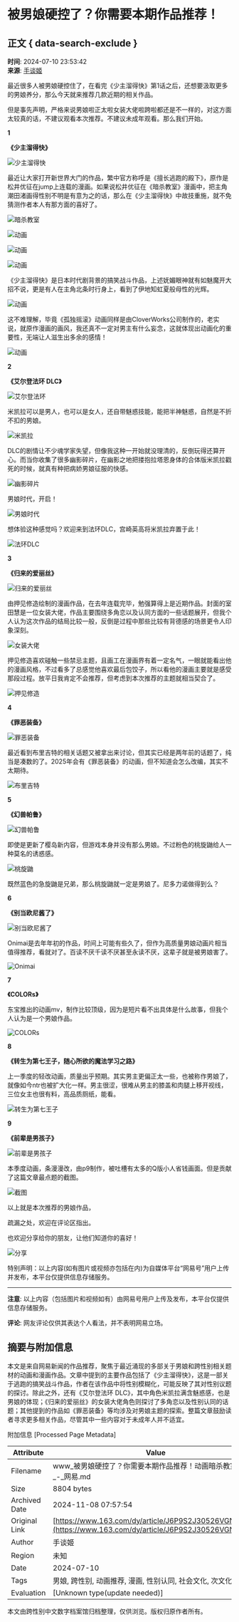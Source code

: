 # 被男娘硬控了？你需要本期作品推荐！

## 正文 { data-search-exclude }


**时间**: 2024-07-10 23:53:42  
**来源**: [手谈姬](https://www.163.com/dy/media/T1523513068479.html)

最近很多人被男娘硬控住了，在看完《少主溜得快》第1话之后，还想要汲取更多的男娘养分，那么今天就来推荐几款近期的相关作品。

但是事先声明，严格来说男娘啦正太啦女装大佬啦跨啦都还是不一样的，对这方面太较真的话，不建议观看本次推荐。不建议未成年观看。那么我们开始。

**1**

**《少主溜得快》**

![少主溜得快](https://nimg.ws.126.net/?url=http%3A%2F%2Fdingyue.ws.126.net%2F2024%2F0710%2F54a6bf0aj00sgf04c0026d000qc00exm.jpg&thumbnail=660x2147483647&quality=80&type=jpg)

最近让大家打开新世界大门的作品，繁中官方称呼是《擅长逃跑的殿下》，原作是松井优征在jump上连载的漫画。如果说松井优征在《暗杀教室》漫画中，把主角潮田渚画得性别不明是有意为之的话，那么在《少主溜得快》中故技重施，就不免猜测作者本人有那方面的喜好了。

![暗杀教室](https://nimg.ws.126.net/?url=http%3A%2F%2Fdingyue.ws.126.net%2F2024%2F0710%2F1499a56aj00sgf04c000od000j800cam.jpg&thumbnail=660x2147483647&quality=80&type=jpg)

![动画](http://dingyue.ws.126.net/2024/0710/e036cf5ag00sgf04d05ged000hg009qm.gif)

![动画](https://nimg.ws.126.net/?url=http%3A%2F%2Fdingyue.ws.126.net%2F2024%2F0710%2Fbf9cd92cj00sgf04c001nd000u000gwm.jpg&thumbnail=660x2147483647&quality=80&type=jpg)

![动画](http://dingyue.ws.126.net/2024/0710/ba6f43d7g00sgf04c0178d000hs009xm.gif)

《少主溜得快》是日本时代剧背景的搞笑战斗作品，上述妩媚眼神就有如魅魔开大招不说，更是有人在主角北条时行身上，看到了伊地知虹夏般母性的光辉。

![动画](http://dingyue.ws.126.net/2024/0710/c10c05c8g00sgf04c00l5d000fg007um.gif)

这不难理解，毕竟《孤独摇滚》动画同样是由CloverWorks公司制作的，老实说，就原作漫画的画风，我还真不一定对男主有什么妄念，这就体现出动画化的重要性，无端让人滋生出多余的感情！

![动画](https://nimg.ws.126.net/?url=http%3A%2F%2Fdingyue.ws.126.net%2F2024%2F0710%2F36a5e9e4j00sgf04c001kd000gi00eym.jpg&thumbnail=660x2147483647&quality=80&type=jpg)

**2**

**《艾尔登法环 DLC》**

![艾尔登法环](https://nimg.ws.126.net/?url=http%3A%2F%2Fdingyue.ws.126.net%2F2024%2F0710%2F18b16106j00sgf04c0029d000u000h1m.jpg&thumbnail=660x2147483647&quality=80&type=jpg)

米凯拉可以是男人，也可以是女人，还自带魅惑技能，能把半神魅惑，自然是不折不扣的男娘。

![米凯拉](https://nimg.ws.126.net/?url=http%3A%2F%2Fdingyue.ws.126.net%2F2024%2F0710%2F7b322885j00sgf04c002yd000lg00sgm.jpg&thumbnail=660x2147483647&quality=80&type=jpg)

DLC的剧情让不少魂学家失望，但像我这种一开始就没理清的，反倒玩得还算开心。而当你收集了很多幽影碎片，在幽影之地把搂抱拉塔恩身体的合体版米凯拉戳死的时候，就真有种把病娇男娘征服的快感。

![幽影碎片](https://nimg.ws.126.net/?url=http%3A%2F%2Fdingyue.ws.126.net%2F2024%2F0710%2Fe0cce314j00sgf04c001kd000u000gwm.jpg&thumbnail=660x2147483647&quality=80&type=jpg)

男娘时代，开启！

![男娘时代](https://nimg.ws.126.net/?url=http%3A%2F%2Fdingyue.ws.126.net%2F2024%2F0710%2Fab03df03j00sgf04c006sd000k0012rm.jpg&thumbnail=660x2147483647&quality=80&type=jpg)

想体验这种感觉吗？欢迎来到法环DLC，宫崎英高将米凯拉弃置于此！

![法环DLC](https://nimg.ws.126.net/?url=http%3A%2F%2Fdingyue.ws.126.net%2F2024%2F0710%2Fc1562294j00sgf04c000gd000dy00c7m.jpg&thumbnail=660x2147483647&quality=80&type=jpg)

**3**

**《归来的爱丽丝》**

![归来的爱丽丝](https://nimg.ws.126.net/?url=http%3A%2F%2Fdingyue.ws.126.net%2F2024%2F0710%2F1fe9e572j00sgf04c004fd000u0018vm.jpg&thumbnail=660x2147483647&quality=80&type=jpg)

由押见修造绘制的漫画作品，在去年连载完毕，勉强算得上是近期作品。封面的室田慧是一位女装大佬，作品主要围绕多角恋以及认同方面的一些话题展开，但我个人认为这次作品的结局比较一般，反倒是过程中那些比较有背德感的场景更令人印象深刻。

![女装大佬](https://nimg.ws.126.net/?url=http%3A%2F%2Fdingyue.ws.126.net%2F2024%2F0710%2Fdff27d44j00sgf04c002hd000o200l3m.jpg&thumbnail=660x2147483647&quality=80&type=jpg)

押见修造喜欢碰触一些禁忌主题，且画工在漫画界有着一定名气，一眼就能看出他的漫画风格，不过看多了总感觉他喜欢最后包饺子，所以看他的漫画主要就是感受那段过程。放平日我肯定不会推荐，但考虑到本次推荐的主题就相当契合了。

![押见修造](https://nimg.ws.126.net/?url=http%3A%2F%2Fdingyue.ws.126.net%2F2024%2F0710%2F94907f4ej00sgf04c000ad0008b006om.jpg&thumbnail=660x2147483647&quality=80&type=jpg)

**4**

**《罪恶装备》**

![罪恶装备](https://nimg.ws.126.net/?url=http%3A%2F%2Fdingyue.ws.126.net%2F2024%2F0710%2Ffd680351j00sgf04c001jd000r400fmm.jpg&thumbnail=660x2147483647&quality=80&type=jpg)

最近看到布里吉特的相关话题又被拿出来讨论，但其实已经是两年前的话题了，纯当是凑数的了。2025年会有《罪恶装备》的动画，但不知道会怎么改编，其实不太期待。

![布里吉特](https://nimg.ws.126.net/?url=http%3A%2F%2Fdingyue.ws.126.net%2F2024%2F0710%2F6540dc2ej00sgf04c002qd000nm00osm.jpg&thumbnail=660x2147483647&quality=80&type=jpg)

**5**

**《幻兽帕鲁》**

![幻兽帕鲁](https://nimg.ws.126.net/?url=http%3A%2F%2Fdingyue.ws.126.net%2F2024%2F0710%2F56664bf6j00sgf04c000pd000go00gam.jpg&thumbnail=660x2147483647&quality=80&type=jpg)

即使是更新了樱岛新内容，但游戏本身并没有那么男娘。不过粉色的桃旋鼬给人一种莫名的诱惑感。

![桃旋鼬](https://nimg.ws.126.net/?url=http%3A%2F%2Fdingyue.ws.126.net%2F2024%2F0710%2F1e0200b6j00sgf04c0012d000m800m8m.jpg&thumbnail=660x2147483647&quality=80&type=jpg)

既然蓝色的急旋鼬是兄弟，那么桃旋鼬就一定是男娘了。尼多力诺做得到么？

**6**

**《别当欧尼酱了》**

![别当欧尼酱了](http://dingyue.ws.126.net/2024/0710/275e88a6g00sgf04c00a4d000du007sm.gif)

Onimai是去年年初的作品，时间上可能有些久了，但作为高质量男娘动画片相当值得推荐，看就对了。百读不厌千读不厌甚至永读不厌，这辈子就是被男娘害了。

![Onimai](https://nimg.ws.126.net/?url=http%3A%2F%2Fdingyue.ws.126.net%2F2024%2F0710%2F3853fc18j00sgf04c000wd000u000gwm.jpg&thumbnail=660x2147483647&quality=80&type=jpg)

**7**

**《COLORs》**

东宝推出的动画mv，制作比较顶级，因为是短片看不出具体是什么故事，但我个人认为是一个男娘作品。

![COLORs](http://dingyue.ws.126.net/2024/0710/7d8e41e1g00sgf04c037ld000hs009xm.gif)

**8**

**《转生为第七王子，随心所欲的魔法学习之路》**

上一季度的轻改动画，质量出乎预期。其实男主更偏正太一些，也被称作男娘了，就像如今ntr也被扩大化一样。男主很涩，很难从男主的膝盖和肉腿上移开视线，三位女主也很有料，高品质厕纸，能看。

![转生为第七王子](https://nimg.ws.126.net/?url=http%3A%2F%2Fdingyue.ws.126.net%2F2024%2F0710%2F2ae3d74fj00sgf04c001jd000u000gwm.jpg&thumbnail=660x2147483647&quality=80&type=jpg)

**9**

**《前辈是男孩子》**

![前辈是男孩子](https://nimg.ws.126.net/?url=http%3A%2F%2Fdingyue.ws.126.net%2F2024%2F0710%2Ff6b1b730j00sgf04c001qd000g4010am.jpg&thumbnail=660x2147483647&quality=80&type=jpg)

本季度动画，条漫漫改，由p9制作，被吐槽有太多的Q版小人省钱画面。但是贡献了这篇文章最点题的截图。

![截图](https://nimg.ws.126.net/?url=http%3A%2F%2Fdingyue.ws.126.net%2F2024%2F0710%2Fbccb71f2j00sgf04c002ld000g4019bm.jpg&thumbnail=660x2147483647&quality=80&type=jpg)

以上就是本次推荐的男娘作品，

疏漏之处，欢迎在评论区指出。

也欢迎分享给你的朋友，让他们知道你的喜好！

![分享](https://nimg.ws.126.net/?url=http%3A%2F%2Fdingyue.ws.126.net%2F2024%2F0710%2Ffc574d01j00sgf04c0013d000j600asm.jpg&thumbnail=660x2147483647&quality=80&type=jpg)

特别声明：以上内容(如有图片或视频亦包括在内)为自媒体平台“网易号”用户上传并发布，本平台仅提供信息存储服务。

---

**注意**: 以上内容（包括图片和视频如有）由网易号用户上传及发布，本平台仅提供信息存储服务。

**评论**: 网友评论仅供其表达个人看法，并不表明网易立场。

## 摘要与附加信息

<!-- tcd_abstract -->
本文是来自网易新闻的作品推荐，聚焦于最近涌现的多部关于男娘和跨性别相关题材的动画和漫画作品。文章中提到的主要作品包括了《少主溜得快》，这是一部关于逃跑的搞笑战斗作品，作者在该作品中将性别模糊化，可能反映了其对性别议题的探讨。除此之外，还有《艾尔登法环 DLC》，其中角色米凯拉满含魅惑感，也是男娘的体现；《归来的爱丽丝》的女装大佬角色则探讨了多角恋以及性别认同的话题；其他提到的作品如《罪恶装备》等均涉及对男娘主题的探索。整篇文章鼓励读者寻求更多相关作品，尽管其中一些内容对于未成年人并不适宜。
<!-- tcd_abstract_end -->

附加信息 [Processed Page Metadata]

| Attribute       | Value                                  |
|-----------------|----------------------------------------|
| Filename        | www_被男娘硬控了？你需要本期作品推荐！动画暗杀教室漫画_-_网易.md                             |
| Size            | 8804 bytes                           |
| Archived Date   | 2024-11-08 07:57:54                             |
| Original Link   | [https://www.163.com/dy/article/J6P9S2J30526VGN7.html](https://www.163.com/dy/article/J6P9S2J30526VGN7.html)                       |
| Author          | 手谈姬                               |
| Region          | 未知                               |
| Date            | 2024-07-10                                 |
| Tags            | 男娘, 跨性别, 动画推荐, 漫画, 性别认同, 社会文化, 次文化                                 |
| Evaluation            | [Unknown type(update needed)]                                 |
<!-- tcd_table_end -->

本文由跨性别中文数字档案馆归档整理，仅供浏览。版权归原作者所有。
